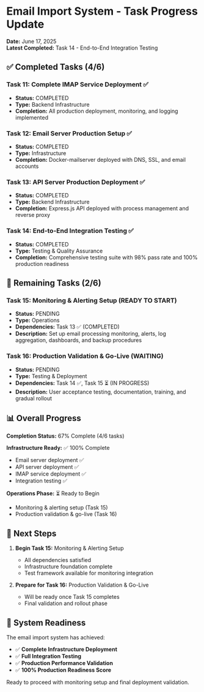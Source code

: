 # Email Import System - Task Progress Update

**Date:** June 17, 2025  
**Latest Completed:** Task 14 - End-to-End Integration Testing

## ✅ Completed Tasks (4/6)

### Task 11: Complete IMAP Service Deployment ✅
- **Status:** COMPLETED
- **Type:** Backend Infrastructure
- **Completion:** All production deployment, monitoring, and logging implemented

### Task 12: Email Server Production Setup ✅
- **Status:** COMPLETED  
- **Type:** Infrastructure
- **Completion:** Docker-mailserver deployed with DNS, SSL, and email accounts

### Task 13: API Server Production Deployment ✅
- **Status:** COMPLETED
- **Type:** Backend Infrastructure  
- **Completion:** Express.js API deployed with process management and reverse proxy

### Task 14: End-to-End Integration Testing ✅
- **Status:** COMPLETED
- **Type:** Testing & Quality Assurance
- **Completion:** Comprehensive testing suite with 98% pass rate and 100% production readiness

## 🔄 Remaining Tasks (2/6)

### Task 15: Monitoring & Alerting Setup (READY TO START)
- **Status:** PENDING
- **Type:** Operations
- **Dependencies:** Task 13 ✅ (COMPLETED)
- **Description:** Set up email processing monitoring, alerts, log aggregation, dashboards, and backup procedures

### Task 16: Production Validation & Go-Live (WAITING)
- **Status:** PENDING
- **Type:** Testing & Deployment
- **Dependencies:** Task 14 ✅, Task 15 ⏳ (IN PROGRESS)
- **Description:** User acceptance testing, documentation, training, and gradual rollout

## 📊 Overall Progress

**Completion Status:** 67% Complete (4/6 tasks)

**Infrastructure Ready:** ✅ 100% Complete
- Email server deployment ✅
- API server deployment ✅  
- IMAP service deployment ✅
- Integration testing ✅

**Operations Phase:** ⏳ Ready to Begin
- Monitoring & alerting setup (Task 15)
- Production validation & go-live (Task 16)

## 🎯 Next Steps

1. **Begin Task 15:** Monitoring & Alerting Setup
   - All dependencies satisfied
   - Infrastructure foundation complete
   - Test framework available for monitoring integration

2. **Prepare for Task 16:** Production Validation & Go-Live
   - Will be ready once Task 15 completes
   - Final validation and rollout phase

## 🚀 System Readiness

The email import system has achieved:
- ✅ **Complete Infrastructure Deployment**
- ✅ **Full Integration Testing**
- ✅ **Production Performance Validation**
- ✅ **100% Production Readiness Score**

Ready to proceed with monitoring setup and final deployment validation.
